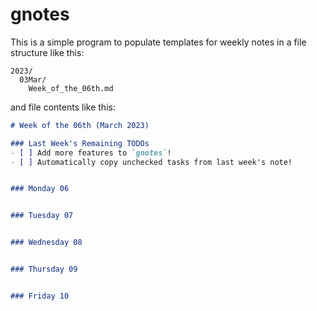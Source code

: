 # gnotes

This is a simple program to populate templates for weekly notes in a file structure like this:
```
2023/
  03Mar/
    Week_of_the_06th.md
```

and file contents like this:
```md
# Week of the 06th (March 2023)

### Last Week's Remaining TODOs
- [ ] Add more features to `gnotes`!
- [ ] Automatically copy unchecked tasks from last week's note!


### Monday 06


### Tuesday 07


### Wednesday 08


### Thursday 09


### Friday 10
```
